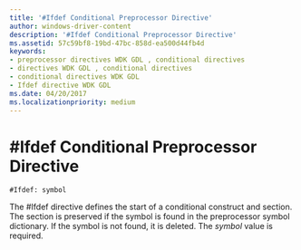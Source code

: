 ```yaml
---
title: '#Ifdef Conditional Preprocessor Directive'
author: windows-driver-content
description: '#Ifdef Conditional Preprocessor Directive'
ms.assetid: 57c59bf8-19bd-47bc-858d-ea500d44fb4d
keywords:
- preprocessor directives WDK GDL , conditional directives
- directives WDK GDL , conditional directives
- conditional directives WDK GDL
- Ifdef directive WDK GDL
ms.date: 04/20/2017
ms.localizationpriority: medium
---
```


# \#Ifdef Conditional Preprocessor Directive


```GDL
#Ifdef: symbol
```

The \#Ifdef directive defines the start of a conditional construct and section. The section is preserved if the symbol is found in the preprocessor symbol dictionary. If the symbol is not found, it is deleted. The *symbol* value is required.
